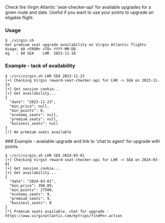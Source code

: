 Check the Virgin Atlantic 'seat-checker-api' for available upgrades for a given route and date.
Useful if you want to use your points to upgrade an eligable flight.

### Usage
```shell
$ ./virgin.sh
Get premium seat upgrade availability on Virgin Atlantic flights
Usage: $0 <FROM> <TO> YYYY-MM-DD
eg   : $0 SEA    LHR  2023-11-18
```

### Example - lack of availability
```shell
$ ~/src/virgin.sh LHR SEA 2023-11-23
[+] Checking Virgin reward-seat-checker-api for LHR -> SEA on 2023-11-23
[+] Get session cookie...
[+] Get availability...
{
  "date": "2023-11-23",
  "min_price": null,
  "min_points": 0,
  "economy_seats": null,
  "premium_seats": null,
  "business_seats": null
}
[!] No premium seats available
```

### Example - available upgrade and link to 'chat to agent' for upgrade with points.
```shell
$ ~/src/virgin.sh LHR SEA 2024-03-01
[+] Checking Virgin reward-seat-checker-api for LHR -> SEA on 2024-03-01
[+] Get session cookie...
[+] Get availability...
{
  "date": "2024-03-01",
  "min_price": 390.89,
  "min_points": 27500,
  "economy_seats": 9,
  "premium_seats": 9,
  "business_seats": 0
}
[*] Premium seats available, chat for upgrade : https://www.virginatlantic.com/mytrips/findPnr.action
```
